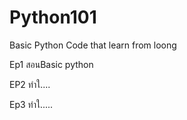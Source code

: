 # Python101
Basic Python Code that learn from loong


Ep1 สอนBasic python

EP2 ทำใ....

Ep3 ทำใ.....
